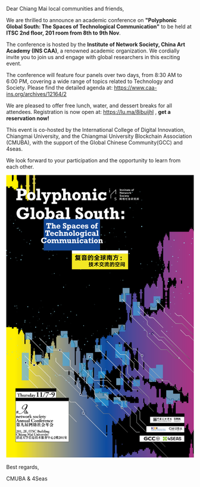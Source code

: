 Dear Chiang Mai local communities and friends,

We are thrilled to announce an academic conference on **"Polyphonic Global South: The Spaces of Technological Communication"** to be held at **ITSC 2nd floor, 201 room from 8th to 9th Nov**.

The conference is hosted by the **Institute of Network Society, China Art Academy (INS CAA)**, a renowned academic organization. We cordially invite you to join us and engage with global researchers in this exciting event.

The conference will feature four panels over two days, from 8:30 AM to 6:00 PM, covering a wide range of topics related to Technology and Society. Please find the detailed agenda at: https://www.caa-ins.org/archives/12164/2

We are pleased to offer free lunch, water, and dessert breaks for all attendees. Registration is now open at: https://lu.ma/8ibuijhl , **get a reservation now!**

This event is co-hosted by the International College of Digital Innovation, Chiangmai University, and the Chiangmai University Blockchain Association (CMUBA), with the support of the Global Chinese Community(GCC) and 4seas.

We look forward to your participation and the opportunity to learn from each other.

<img src="https://raw.githubusercontent.com/jhfnetboy/MarkDownImg/main/img/202410301221842.PNG"/>

Best regards,



CMUBA & 4Seas
